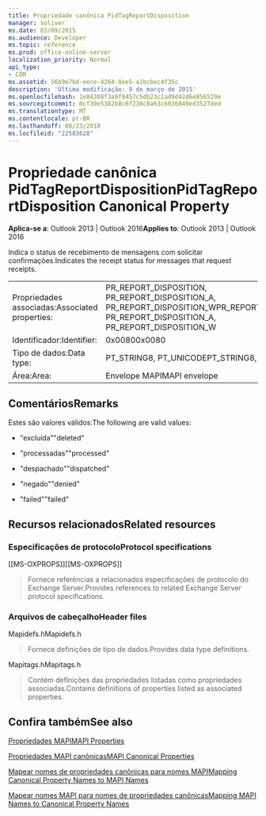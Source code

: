 ```yaml
---
title: Propriedade canônica PidTagReportDisposition
manager: soliver
ms.date: 03/09/2015
ms.audience: Developer
ms.topic: reference
ms.prod: office-online-server
localization_priority: Normal
api_type:
- COM
ms.assetid: 56b9e7bd-eece-4264-8ee5-a1bcbec4f35c
description: 'Última modificação: 9 de março de 2015'
ms.openlocfilehash: 1e84308f3a9f9457c5db23c1ad9d42d6e856519e
ms.sourcegitcommit: 0cf39e5382b8c6f236c8a63c6036849ed3527ded
ms.translationtype: MT
ms.contentlocale: pt-BR
ms.lasthandoff: 08/23/2018
ms.locfileid: "22583628"
---
```

# <a name="pidtagreportdisposition-canonical-property"></a><span data-ttu-id="408bd-103">Propriedade canônica PidTagReportDisposition</span><span class="sxs-lookup"><span data-stu-id="408bd-103">PidTagReportDisposition Canonical Property</span></span>

  
  
<span data-ttu-id="408bd-104">**Aplica-se a**: Outlook 2013 | Outlook 2016</span><span class="sxs-lookup"><span data-stu-id="408bd-104">**Applies to**: Outlook 2013 | Outlook 2016</span></span> 
  
<span data-ttu-id="408bd-105">Indica o status de recebimento de mensagens com solicitar confirmações.</span><span class="sxs-lookup"><span data-stu-id="408bd-105">Indicates the receipt status for messages that request receipts.</span></span> 
  
|||
|:-----|:-----|
|<span data-ttu-id="408bd-106">Propriedades associadas:</span><span class="sxs-lookup"><span data-stu-id="408bd-106">Associated properties:</span></span>  <br/> |<span data-ttu-id="408bd-107">PR_REPORT_DISPOSITION, PR_REPORT_DISPOSITION_A, PR_REPORT_DISPOSITION_W</span><span class="sxs-lookup"><span data-stu-id="408bd-107">PR_REPORT_DISPOSITION, PR_REPORT_DISPOSITION_A, PR_REPORT_DISPOSITION_W</span></span>  <br/> |
|<span data-ttu-id="408bd-108">Identificador:</span><span class="sxs-lookup"><span data-stu-id="408bd-108">Identifier:</span></span>  <br/> |<span data-ttu-id="408bd-109">0x0080</span><span class="sxs-lookup"><span data-stu-id="408bd-109">0x0080</span></span>  <br/> |
|<span data-ttu-id="408bd-110">Tipo de dados:</span><span class="sxs-lookup"><span data-stu-id="408bd-110">Data type:</span></span>  <br/> |<span data-ttu-id="408bd-111">PT_STRING8, PT_UNICODE</span><span class="sxs-lookup"><span data-stu-id="408bd-111">PT_STRING8, PT_UNICODE</span></span>  <br/> |
|<span data-ttu-id="408bd-112">Área:</span><span class="sxs-lookup"><span data-stu-id="408bd-112">Area:</span></span>  <br/> |<span data-ttu-id="408bd-113">Envelope MAPI</span><span class="sxs-lookup"><span data-stu-id="408bd-113">MAPI envelope</span></span>  <br/> |
   
## <a name="remarks"></a><span data-ttu-id="408bd-114">Comentários</span><span class="sxs-lookup"><span data-stu-id="408bd-114">Remarks</span></span>

<span data-ttu-id="408bd-115">Estes são valores válidos:</span><span class="sxs-lookup"><span data-stu-id="408bd-115">The following are valid values:</span></span>
  
- <span data-ttu-id="408bd-116">"excluída"</span><span class="sxs-lookup"><span data-stu-id="408bd-116">"deleted"</span></span>
    
- <span data-ttu-id="408bd-117">"processadas"</span><span class="sxs-lookup"><span data-stu-id="408bd-117">"processed"</span></span>
    
- <span data-ttu-id="408bd-118">"despachado"</span><span class="sxs-lookup"><span data-stu-id="408bd-118">"dispatched"</span></span>
    
- <span data-ttu-id="408bd-119">"negado"</span><span class="sxs-lookup"><span data-stu-id="408bd-119">"denied"</span></span>
    
- <span data-ttu-id="408bd-120">"failed"</span><span class="sxs-lookup"><span data-stu-id="408bd-120">"failed"</span></span>
    
## <a name="related-resources"></a><span data-ttu-id="408bd-121">Recursos relacionados</span><span class="sxs-lookup"><span data-stu-id="408bd-121">Related resources</span></span>

### <a name="protocol-specifications"></a><span data-ttu-id="408bd-122">Especificações de protocolo</span><span class="sxs-lookup"><span data-stu-id="408bd-122">Protocol specifications</span></span>

<span data-ttu-id="408bd-123">[[MS-OXPROPS]]</span><span class="sxs-lookup"><span data-stu-id="408bd-123">[[MS-OXPROPS]]</span></span> 
  
> <span data-ttu-id="408bd-124">Fornece referências a relacionados especificações de protocolo do Exchange Server.</span><span class="sxs-lookup"><span data-stu-id="408bd-124">Provides references to related Exchange Server protocol specifications.</span></span>
    
### <a name="header-files"></a><span data-ttu-id="408bd-125">Arquivos de cabeçalho</span><span class="sxs-lookup"><span data-stu-id="408bd-125">Header files</span></span>

<span data-ttu-id="408bd-126">Mapidefs.h</span><span class="sxs-lookup"><span data-stu-id="408bd-126">Mapidefs.h</span></span>
  
> <span data-ttu-id="408bd-127">Fornece definições de tipo de dados.</span><span class="sxs-lookup"><span data-stu-id="408bd-127">Provides data type definitions.</span></span>
    
<span data-ttu-id="408bd-128">Mapitags.h</span><span class="sxs-lookup"><span data-stu-id="408bd-128">Mapitags.h</span></span>
  
> <span data-ttu-id="408bd-129">Contém definições das propriedades listadas como propriedades associadas.</span><span class="sxs-lookup"><span data-stu-id="408bd-129">Contains definitions of properties listed as associated properties.</span></span>
    
## <a name="see-also"></a><span data-ttu-id="408bd-130">Confira também</span><span class="sxs-lookup"><span data-stu-id="408bd-130">See also</span></span>



[<span data-ttu-id="408bd-131">Propriedades MAPI</span><span class="sxs-lookup"><span data-stu-id="408bd-131">MAPI Properties</span></span>](mapi-properties.md)
  
[<span data-ttu-id="408bd-132">Propriedades MAPI canônicas</span><span class="sxs-lookup"><span data-stu-id="408bd-132">MAPI Canonical Properties</span></span>](mapi-canonical-properties.md)
  
[<span data-ttu-id="408bd-133">Mapear nomes de propriedades canônicas para nomes MAPI</span><span class="sxs-lookup"><span data-stu-id="408bd-133">Mapping Canonical Property Names to MAPI Names</span></span>](mapping-canonical-property-names-to-mapi-names.md)
  
[<span data-ttu-id="408bd-134">Mapear nomes MAPI para nomes de propriedades canônicas</span><span class="sxs-lookup"><span data-stu-id="408bd-134">Mapping MAPI Names to Canonical Property Names</span></span>](mapping-mapi-names-to-canonical-property-names.md)

